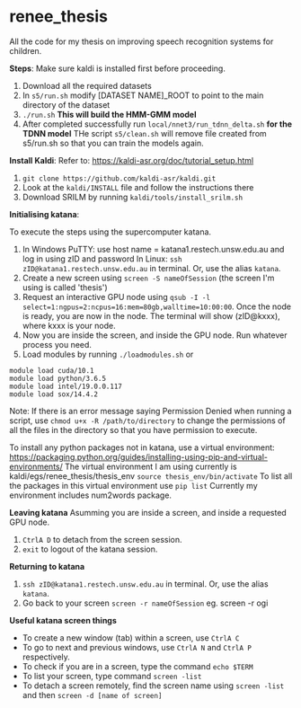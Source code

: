# renee_thesis

All the code for my thesis on improving speech recognition systems for children.

**Steps**:
Make sure kaldi is installed first before proceeding.
1.  Download all the required datasets
2.  In ```s5/run.sh``` modify [DATASET NAME]_ROOT to point to the main directory of the dataset
3.  ```./run.sh```  **This will build the HMM-GMM model**
4.  After completed successfully run ```local/nnet3/run_tdnn_delta.sh```  **for the TDNN model**
THe script ```s5/clean.sh``` will remove file created from s5/run.sh so that you can train the models again.

**Install Kaldi**:
Refer to: https://kaldi-asr.org/doc/tutorial_setup.html

1. ```git clone https://github.com/kaldi-asr/kaldi.git```
2. Look at the ```kaldi/INSTALL``` file and follow the instructions there
3. Download SRILM by running ```kaldi/tools/install_srilm.sh```

**Initialising katana**:

To execute the steps using the supercomputer katana.

1. In Windows PuTTY: use host name = katana1.restech.unsw.edu.au and log in using zID and password
   In Linux: ```ssh zID@katana1.restech.unsw.edu.au``` in terminal. Or, use the alias ```katana```.
2. Create a new screen using ```screen -S nameOfSession``` (the screen I'm using is called 'thesis')
3. Request an interactive GPU node using ```qsub -I -l select=1:ngpus=2:ncpus=16:mem=80gb,walltime=10:00:00```. Once the node is ready, you are now in the node. The terminal will show (zID@kxxx), where kxxx is your node. 
4. Now you are inside the screen, and inside the GPU node. Run whatever process you need. 
5. Load modules by running ```./loadmodules.sh``` or
```
module load cuda/10.1
module load python/3.6.5
module load intel/19.0.0.117
module load sox/14.4.2
```
Note: If there is an error message saying Permission Denied when running a script, use ```chmod u+x -R /path/to/directory``` to change the permissions of all the files in the directory so that you have permission to execute. 

To install any python packages not in katana, use a virtual environment: https://packaging.python.org/guides/installing-using-pip-and-virtual-environments/
The virtual environment I am using currently is kaldi/egs/renee_thesis/thesis_env ```source thesis_env/bin/activate``` 
To list all the packages in this virtual environment use ```pip list```
Currently my environment includes num2words package.

**Leaving katana**
Asumming you are inside a screen, and inside a requested GPU node. 
1. ```CtrlA D``` to detach from the screen session.
2. ```exit``` to logout of the katana session.

**Returning to katana**
1. ```ssh zID@katana1.restech.unsw.edu.au``` in terminal. Or, use the alias ```katana```.
2. Go back to your screen ```screen -r nameOfSession``` eg. screen -r ogi

**Useful katana screen things**
- To create a new window (tab) within a screen, use ```CtrlA C```
- To go to next and previous windows, use ```CtrlA N``` and ```CtrlA P``` respectively.
- To check if you are in a screen, type the command ```echo $TERM```
- To list your screen, type command ```screen -list```
- To detach a screen remotely, find the screen name using ```screen -list``` and then ```screen -d [name of screen]```
